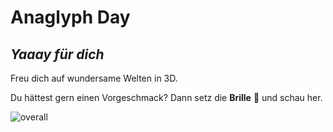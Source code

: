 # Anaglyph Day

## _Yaaay für dich_

Freu dich auf wundersame Welten in 3D.

Du hättest gern einen Vorgeschmack? Dann setz die **Brille** 🥽 und schau her.

![overall](https://github.com/user-attachments/assets/abf6138d-b3d8-453b-8654-d8873c250abb)
